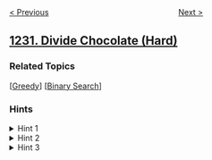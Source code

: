 <!--|This file generated by command(leetcode description); DO NOT EDIT.    |-->
<!--+----------------------------------------------------------------------+-->
<!--|@author    openset <openset.wang@gmail.com>                           |-->
<!--|@link      https://github.com/openset                                 |-->
<!--|@home      https://github.com/openset/leetcode                        |-->
<!--+----------------------------------------------------------------------+-->

[< Previous](https://github.com/openset/leetcode/tree/master/problems/toss-strange-coins "Toss Strange Coins")
　　　　　　　　　　　　　　　　
[Next >](https://github.com/openset/leetcode/tree/master/problems/check-if-it-is-a-straight-line "Check If It Is a Straight Line")

## [1231. Divide Chocolate (Hard)](https://leetcode.com/problems/divide-chocolate "分享巧克力")



### Related Topics
  [[Greedy](https://github.com/openset/leetcode/tree/master/tag/greedy/README.md)]
  [[Binary Search](https://github.com/openset/leetcode/tree/master/tag/binary-search/README.md)]

### Hints
<details>
<summary>Hint 1</summary>
After dividing the array into K+1 sub-arrays, you will pick the sub-array with the minimum sum.
</details>

<details>
<summary>Hint 2</summary>
Divide the sub-array into K+1 sub-arrays such that the minimum sub-array sum is as maximum as possible.
</details>

<details>
<summary>Hint 3</summary>
Use binary search with greedy check.
</details>
